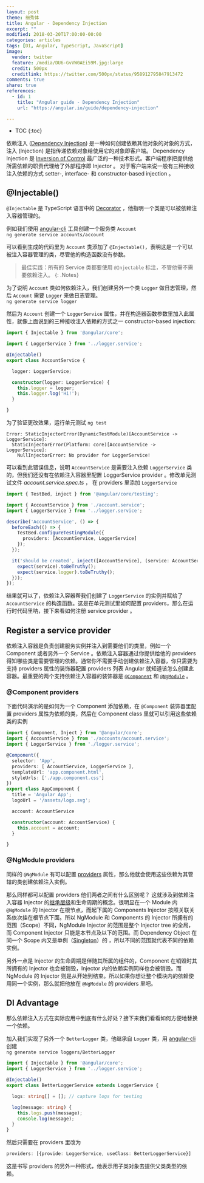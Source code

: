 ```yaml
---
layout: post
theme: 细秀体
title: Angular - Dependency Injection
excerpt: ""
modified: 2018-03-20T17:00:00-00:00
categories: articles
tags: [DI, Angular, TypeScript, JavaScript]
image:
  vendor: twitter
  feature: /media/DU6-GvVW0AEi59M.jpg:large
  credit: 500px
  creditlink: https://twitter.com/500px/status/958912795847913472
comments: true
share: true
references:
  - id: 1
    title: "Angular guide - Dependency Injection"
    url: "https://angular.io/guide/dependency-injection"

---
```


* TOC
{:toc}

依赖注入 ([Dependency Injection][Dependency_injection]) 是一种如何创建依赖其他对象的对象的方式，注入 (Injection) 是指传递依赖对象给使用它的对象即客户端。 Dependency Injection 是 [Inversion of Control][Inversion_of_control] 最广泛的一种技术形式。客户端程序把提供他所需依赖的职责代理给了外部程序即 Injector 。 对于客户端来说一般有三种接收注入依赖的方式 setter-, interface- 和 constructor-based injection 。

## @Injectable()

`@Injectable` 是 TypeScript 语言中的 [Decorator][typescript-decorators] ，他指明一个类是可以被依赖注入容器管理的。

例如我们使用 [angular-cli][cli.angular.io] 工具创建一个服务类 `Account`<br>
`ng generate service accounts/account`

可以看到生成的代码里为 `Account` 类添加了 `@Injectable()`，表明这是一个可以被注入容器管理的类，尽管他的构造函数没有参数。

> 最佳实践：所有的 Service 类都要使用 `@Injectable` 标注，不管他需不需要依赖注入。
{: .Notes}

为了说明 `Account` 类如何依赖注入，我们创建另外一个类 `Logger` 做日志管理，然后 `Account` 需要 `Logger` 来做日志管理。<br>
`ng generate service logger`

然后为 `Account` 创建一个 `LoggerService` 属性，并在构造器函数参数里加入此属性，就像上面说到的三种接收注入依赖的方式之一 constructor-based injection:
```typescript
import { Injectable } from '@angular/core';

import { LoggerService } from '../logger.service';

@Injectable()
export class AccountService {

  logger: LoggerService;

  constructor(logger: LoggerService) {
    this.logger = logger;
    this.logger.log('Hi!');
  }

}
```

为了验证更改效果，运行单元测试 `ng test`

```
Error: StaticInjectorError(DynamicTestModule)[AccountService -> LoggerService]:
  StaticInjectorError(Platform: core)[AccountService -> LoggerService]:
    NullInjectorError: No provider for LoggerService!
```
可以看到此错误信息，说明 `AccountService` 是需要注入依赖 `LoggerService` 类的，但我们还没有在依赖注入容器里配置 LoggerService provider 。修改单元测试文件 *account.service.spec.ts* ， 在 providers 里添加 `LoggerService`

```typescript
import { TestBed, inject } from '@angular/core/testing';

import { AccountService } from './account.service';
import { LoggerService } from '../logger.service';

describe('AccountService', () => {
  beforeEach(() => {
    TestBed.configureTestingModule({
      providers: [AccountService, LoggerService]
    });
  });

  it('should be created', inject([AccountService], (service: AccountService) => {
    expect(service).toBeTruthy();
    expect(service.logger).toBeTruthy();
  }));
});
```
结果就可以了，依赖注入容器帮我们创建了 `LoggerService` 的实例并赋给了 `AccountService` 的构造函数。这是在单元测试里如何配置 providers，那么在运行时代码里呐，接下来看如何注册 service provider 。

## Register a service provider

依赖注入容器是负责创建服务实例并注入到需要他们的类里，例如一个 Component 或者另外一个 Service 。依赖注入容器通过你提供给他的 providers 得知哪些类是需要管理的依赖。通常你不需要手动创建依赖注入容器，你只需要为支持 providers 属性的装饰器配置 providers 列表 Angular 就知道该怎么创建此容器。最重要的两个支持依赖注入容器的装饰器是 [`@Component`][Component] 和 [`@NgModule`][NgModule] 。

### @Component providers

下面代码演示的是如何为一个 Component 添加依赖，在 `@Component` 装饰器里配置 providers 属性为依赖的类，然后在 Component class 里就可以引用这些依赖类的实例

```typescript
import { Component, Inject } from '@angular/core';
import { AccountService } from './accounts/account.service';
import { LoggerService } from './logger.service';

@Component({
  selector: 'App',
  providers: [ AccountService, LoggerService ],
  templateUrl: 'app.component.html',
  styleUrls: ['./app.component.css']
})
export class AppComponent {
  title = 'Angular App';
  logoUrl = '/assets/logo.svg';

  account: AccountService

  constructor(account: AccountService) {
    this.account = account;
  }

}
```

### @NgModule providers
同样的 `@NgModule` 有可以配置 [providers](https://angular.io/guide/providers) 属性，那么他就会使用这些依赖为其管辖的类创建依赖注入实例。

那么同样都可以配置 providers 他们两者之间有什么区别呢？ 这就涉及到依赖注入容器 Injector 的[继承层级](https://angular.io/guide/hierarchical-dependency-injection)和生命周期的概念。很明显在一个 Module 内 `@NgModule` 的 Injector 在根节点，而起下属的 Components Injector 按照关联关系依次挂在根节点下面。所以 NgModule 和 Components 的 Injector 所拥有的范围（Scope）不同，NgModule Injector 的范围是整个 Injector tree 的全局，而 Component Injector 只能是本节点及以下的范围。而 Dependency Object 在同一个 Scope 内又是单例（[Singleton](https://angular.io/guide/singleton-services)）的 ，所以不同的范围就代表不同的依赖实例。

另外一点是 Injector 的生命周期是伴随其所属的组件的，Component 在销毁时其所拥有的 Injector 也会被销毁，Injector 内的依赖实例同样也会被销毁。而 NgModule 的 Injector 则是从开始到结束。所以如果你想让整个模块内的依赖使用同一个实例，那么就把他放在 `@NgModule` 的 providers 里吧。


## DI Advantage
那么依赖注入方式在实际应用中到底有什么好处？接下来我们看看如何方便地替换一个依赖。

加入我们实现了另外一个 `BetterLogger`  类，他继承自 `Logger` 类，用 [angular-cli][cli.angular.io] 创建<br>
`ng generate service loggers/BetterLogger`

```typescript
import { Injectable } from '@angular/core';
import { LoggerService } from '../logger.service';

@Injectable()
export class BetterLoggerService extends LoggerService {

  logs: string[] = []; // capture logs for testing

  log(message: string) {
    this.logs.push(message);
    console.log(message);
  }
}
```

然后只需要在 providers 里改为
```typescript
providers: [{provide: LoggerService, useClass: BetterLoggerService}]
```

这是书写 providers 的另外一种形式，他表示用子类对象去提供父类类型的依赖。





[Dependency_injection]:https://en.wikipedia.org/wiki/Dependency_injection
[Inversion_of_control]:https://en.wikipedia.org/wiki/Inversion_of_control
[cli.angular.io]:https://cli.angular.io/
[typescript-decorators]:http://www.typescriptlang.org/docs/handbook/decorators.html

[Component]:https://angular.io/api/core/Component
[NgModule]:https://angular.io/api/core/NgModule
